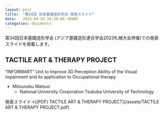 ```yaml
---
layout: post
title:  "第34回 日本基礎造形学会 発表スライド"
date:   2024-04-24 10:30:08 +0900
categories: documents
---
```

第34回日本基礎造形学会 (アジア基礎造形連合学会2023札幌大会併催)での発表スライドを掲載します。

## TACTILE ART & THERAPY PROJECT
“INFORMART” Unit to Improve 3D Perception Ability of the Visual impairment and its application to Occupational therapy

- Mitsunobu Matsuo
	- National University Corporation Tsukuba University of Technology


発表スライド→[(PDF) TACTILE ART & THERAPY PROJECT](/assets/TACTILE ART & THERAPY PROJECT.pdf)